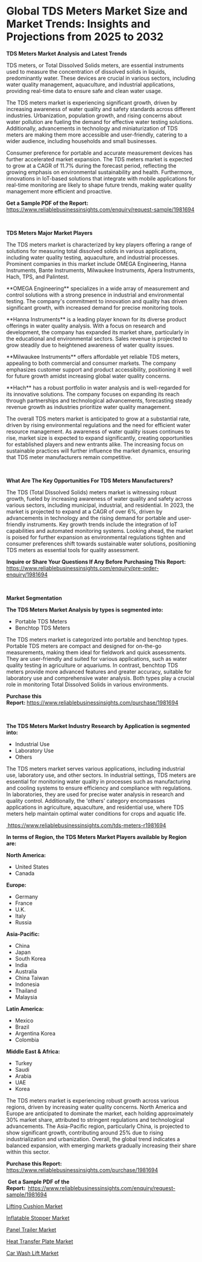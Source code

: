 <p><h1>Global TDS Meters Market Size and Market Trends: Insights and Projections from 2025 to 2032</h1></p><p><strong>TDS Meters Market Analysis and Latest Trends</strong></p>
<p><p>TDS meters, or Total Dissolved Solids meters, are essential instruments used to measure the concentration of dissolved solids in liquids, predominantly water. These devices are crucial in various sectors, including water quality management, aquaculture, and industrial applications, providing real-time data to ensure safe and clean water usage.</p><p>The TDS meters market is experiencing significant growth, driven by increasing awareness of water quality and safety standards across different industries. Urbanization, population growth, and rising concerns about water pollution are fueling the demand for effective water testing solutions. Additionally, advancements in technology and miniaturization of TDS meters are making them more accessible and user-friendly, catering to a wider audience, including households and small businesses.</p><p>Consumer preference for portable and accurate measurement devices has further accelerated market expansion. The TDS meters market is expected to grow at a CAGR of 11.7% during the forecast period, reflecting the growing emphasis on environmental sustainability and health. Furthermore, innovations in IoT-based solutions that integrate with mobile applications for real-time monitoring are likely to shape future trends, making water quality management more efficient and proactive.</p></p>
<p><strong>Get a Sample PDF of the Report:&nbsp;</strong> <a href="https://www.reliablebusinessinsights.com/enquiry/request-sample/1981694?utm_campaign=116&utm_medium=2&utm_source=Github&utm_content=ia&utm_term=20022025&utm_id=tds-meters">https://www.reliablebusinessinsights.com/enquiry/request-sample/1981694</a></p>
<p>&nbsp;</p>
<p><strong>TDS Meters Major Market Players</strong></p>
<p><p>The TDS meters market is characterized by key players offering a range of solutions for measuring total dissolved solids in various applications, including water quality testing, aquaculture, and industrial processes. Prominent companies in this market include OMEGA Engineering, Hanna Instruments, Bante Instruments, Milwaukee Instruments, Apera Instruments, Hach, TPS, and Palintest.</p><p>**OMEGA Engineering** specializes in a wide array of measurement and control solutions with a strong presence in industrial and environmental testing. The company's commitment to innovation and quality has driven significant growth, with increased demand for precise monitoring tools.</p><p>**Hanna Instruments** is a leading player known for its diverse product offerings in water quality analysis. With a focus on research and development, the company has expanded its market share, particularly in the educational and environmental sectors. Sales revenue is projected to grow steadily due to heightened awareness of water quality issues.</p><p>**Milwaukee Instruments** offers affordable yet reliable TDS meters, appealing to both commercial and consumer markets. The company emphasizes customer support and product accessibility, positioning it well for future growth amidst increasing global water quality concerns.</p><p>**Hach** has a robust portfolio in water analysis and is well-regarded for its innovative solutions. The company focuses on expanding its reach through partnerships and technological advancements, forecasting steady revenue growth as industries prioritize water quality management.</p><p>The overall TDS meters market is anticipated to grow at a substantial rate, driven by rising environmental regulations and the need for efficient water resource management. As awareness of water quality issues continues to rise, market size is expected to expand significantly, creating opportunities for established players and new entrants alike. The increasing focus on sustainable practices will further influence the market dynamics, ensuring that TDS meter manufacturers remain competitive.</p></p>
<p>&nbsp;</p>
<p><strong>What Are The Key Opportunities For TDS Meters Manufacturers?</strong></p>
<p><p>The TDS (Total Dissolved Solids) meters market is witnessing robust growth, fueled by increasing awareness of water quality and safety across various sectors, including municipal, industrial, and residential. In 2023, the market is projected to expand at a CAGR of over 6%, driven by advancements in technology and the rising demand for portable and user-friendly instruments. Key growth trends include the integration of IoT capabilities and automated monitoring systems. Looking ahead, the market is poised for further expansion as environmental regulations tighten and consumer preferences shift towards sustainable water solutions, positioning TDS meters as essential tools for quality assessment.</p></p>
<p><strong>Inquire or Share Your Questions If Any Before Purchasing This Report:</strong> <a href="https://www.reliablebusinessinsights.com/enquiry/pre-order-enquiry/1981694?utm_campaign=116&utm_medium=2&utm_source=Github&utm_content=ia&utm_term=20022025&utm_id=tds-meters">https://www.reliablebusinessinsights.com/enquiry/pre-order-enquiry/1981694</a></p>
<p>&nbsp;</p>
<p><strong>Market Segmentation</strong></p>
<p><strong>The TDS Meters Market Analysis by types is segmented into:</strong></p>
<p><ul><li>Portable TDS Meters</li><li>Benchtop TDS Meters</li></ul></p>
<p><p>The TDS meters market is categorized into portable and benchtop types. Portable TDS meters are compact and designed for on-the-go measurements, making them ideal for fieldwork and quick assessments. They are user-friendly and suited for various applications, such as water quality testing in agriculture or aquariums. In contrast, benchtop TDS meters provide more advanced features and greater accuracy, suitable for laboratory use and comprehensive water analysis. Both types play a crucial role in monitoring Total Dissolved Solids in various environments.</p></p>
<p><strong>Purchase this Report:&nbsp;</strong><a href="https://www.reliablebusinessinsights.com/purchase/1981694?utm_campaign=116&utm_medium=2&utm_source=Github&utm_content=ia&utm_term=20022025&utm_id=tds-meters">https://www.reliablebusinessinsights.com/purchase/1981694</a></p>
<p>&nbsp;</p>
<p><strong>The TDS Meters Market Industry Research by Application is segmented into:</strong></p>
<p><ul><li>Industrial Use</li><li>Laboratory Use</li><li>Others</li></ul></p>
<p><p>The TDS meters market serves various applications, including industrial use, laboratory use, and other sectors. In industrial settings, TDS meters are essential for monitoring water quality in processes such as manufacturing and cooling systems to ensure efficiency and compliance with regulations. In laboratories, they are used for precise water analysis in research and quality control. Additionally, the 'others' category encompasses applications in agriculture, aquaculture, and residential use, where TDS meters help maintain optimal water conditions for crops and aquatic life.</p></p>
<p><a href="https://www.reliablebusinessinsights.com/tds-meters-r1981694?utm_campaign=116&utm_medium=2&utm_source=Github&utm_content=ia&utm_term=20022025&utm_id=tds-meters">&nbsp;https://www.reliablebusinessinsights.com/tds-meters-r1981694</a></p>
<p><strong>In terms of Region, the TDS Meters Market Players available by Region are:</strong></p>
<p>
    <p> <strong> North America: </strong>
        <ul>
            <li>United States</li>
            <li>Canada</li>
        </ul>
        </p> 
    <p> <strong> Europe: </strong>
        <ul>
            <li>Germany</li>
            <li>France</li>
            <li>U.K.</li>
            <li>Italy</li>
            <li>Russia</li>
        </ul>
        </p> 
    <p> <strong> Asia-Pacific: </strong>
        <ul>
            <li>China</li>
            <li>Japan</li>
            <li>South Korea</li>
            <li>India</li>
            <li>Australia</li>
            <li>China Taiwan</li>
            <li>Indonesia</li>
            <li>Thailand</li>
            <li>Malaysia</li>
        </ul>
        </p> 
    <p> <strong> Latin America: </strong>
        <ul>
            <li>Mexico</li>
            <li>Brazil</li>
            <li>Argentina Korea</li>
            <li>Colombia</li>
        </ul>
        </p> 
    <p> <strong> Middle East & Africa: </strong>
        <ul>
            <li>Turkey</li>
            <li>Saudi</li>
            <li>Arabia</li>
            <li>UAE</li>
            <li>Korea</li>
        </ul>
    </p>
    </p>
<p><p>The TDS meters market is experiencing robust growth across various regions, driven by increasing water quality concerns. North America and Europe are anticipated to dominate the market, each holding approximately 30% market share, attributed to stringent regulations and technological advancements. The Asia-Pacific region, particularly China, is projected to show significant growth, contributing around 25% due to rising industrialization and urbanization. Overall, the global trend indicates a balanced expansion, with emerging markets gradually increasing their share within this sector.</p></p>
<p><strong>Purchase this Report: </strong><a href="https://www.reliablebusinessinsights.com/purchase/1981694?utm_campaign=116&utm_medium=2&utm_source=Github&utm_content=ia&utm_term=20022025&utm_id=tds-meters">https://www.reliablebusinessinsights.com/purchase/1981694</a></p>
<p>&nbsp;<strong>Get a Sample PDF of the Report:&nbsp;&nbsp;</strong><a href="https://www.reliablebusinessinsights.com/enquiry/request-sample/1981694?utm_campaign=116&utm_medium=2&utm_source=Github&utm_content=ia&utm_term=20022025&utm_id=tds-meters">https://www.reliablebusinessinsights.com/enquiry/request-sample/1981694</a></p>
<p><strong></strong></p>
<p><p><a href="https://github.com/tandiapannas/Market-Research-Report-List-1/blob/main/lifting-cushion-market.md?utm_campaign=116&utm_medium=2&utm_source=Github&utm_content=ia&utm_term=20022025&utm_id=tds-meters">Lifting Cushion Market</a></p><p><a href="https://github.com/achuoheatly/Market-Research-Report-List-1/blob/main/inflatable-stopper-market.md?utm_campaign=116&utm_medium=2&utm_source=Github&utm_content=ia&utm_term=20022025&utm_id=tds-meters">Inflatable Stopper Market</a></p><p><a href="https://github.com/spoorsusama/Market-Research-Report-List-1/blob/main/panel-trailer-market.md?utm_campaign=116&utm_medium=2&utm_source=Github&utm_content=ia&utm_term=20022025&utm_id=tds-meters">Panel Trailer Market</a></p><p><a href="https://github.com/azorrotutus/Market-Research-Report-List-1/blob/main/heat-transfer-plate-market.md?utm_campaign=116&utm_medium=2&utm_source=Github&utm_content=ia&utm_term=20022025&utm_id=tds-meters">Heat Transfer Plate Market</a></p><p><a href="https://github.com/lynlynyusay/Market-Research-Report-List-1/blob/main/car-wash-lift-market.md?utm_campaign=116&utm_medium=2&utm_source=Github&utm_content=ia&utm_term=20022025&utm_id=tds-meters">Car Wash Lift Market</a></p></p>